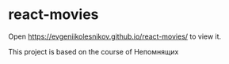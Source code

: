 # react-movies
Open https://evgeniikolesnikov.github.io/react-movies/ to view it.

This project is based on the course of Непомнящих